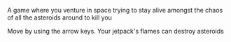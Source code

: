 A game where you venture in space trying to stay alive amongst the chaos of all the asteroids around to kill you

Move by using the arrow keys. Your jetpack's flames can destroy asteroids